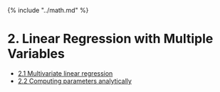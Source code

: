 {% include "../math.md" %}  

# 2. Linear Regression with Multiple Variables

* [2.1 Multivariate linear regression](2.1-multivariate-linear-regression.md)
* [2.2 Computing parameters analytically](2.2-computing-parameters-analytically.md)
